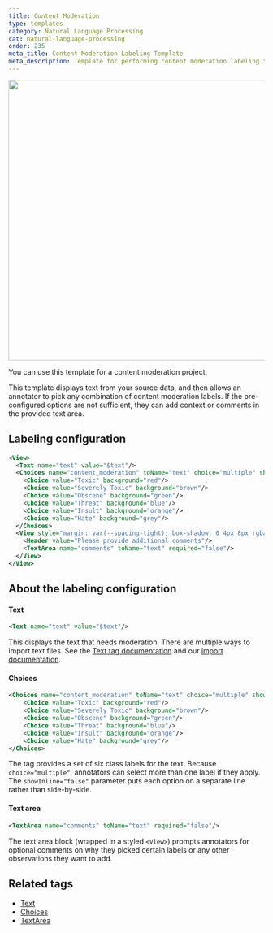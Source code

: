 ```yaml
---
title: Content Moderation
type: templates
category: Natural Language Processing
cat: natural-language-processing
order: 235
meta_title: Content Moderation Labeling Template
meta_description: Template for performing content moderation labeling tasks. 
---
```


<img src="/images/templates/content-moderation.png" alt="" class="gif-border" width="552px"  />

You can use this template for a content moderation project. 

This template displays text from your source data, and then allows an annotator to pick any combination of content moderation labels. If the pre-configured options are not sufficient, they can add context or comments in the provided text area. 

## Labeling configuration

```xml
<View>
  <Text name="text" value="$text"/>
  <Choices name="content_moderation" toName="text" choice="multiple" showInline="false">
    <Choice value="Toxic" background="red"/>
    <Choice value="Severely Toxic" background="brown"/>
    <Choice value="Obscene" background="green"/>
    <Choice value="Threat" background="blue"/>
    <Choice value="Insult" background="orange"/>
    <Choice value="Hate" background="grey"/>
  </Choices>
  <View style="margin: var(--spacing-tight); box-shadow: 0 4px 8px rgba(var(--color-neutral-shadow-raw) / 10%); padding: var(--spacing-tight) var(--spacing-base); border-radius: var(--corner-radius-small); background-color: var(--color-neutral-background); border: 1px solid var(--color-neutral-border);">
    <Header value="Please provide additional comments"/>
    <TextArea name="comments" toName="text" required="false"/>
  </View>
</View>
```

## About the labeling configuration

#### Text

```xml
<Text name="text" value="$text"/>
```

This displays the text that needs moderation. There are multiple ways to import text files. See the [Text tag documentation](/tags/text.html) and our [import documentation](/guide/tasks#Types-of-data-you-can-import-into-Label-Studio). 

#### Choices

```xml
<Choices name="content_moderation" toName="text" choice="multiple" showInline="false">
    <Choice value="Toxic" background="red"/>
    <Choice value="Severely Toxic" background="brown"/>
    <Choice value="Obscene" background="green"/>
    <Choice value="Threat" background="blue"/>
    <Choice value="Insult" background="orange"/>
    <Choice value="Hate" background="grey"/>
</Choices>
```

The <Choices> tag provides a set of six class labels for the text. Because `choice="multiple"`, annotators can select more than one label if they apply. The `showInline="false"` parameter puts each option on a separate line rather than side-by-side.


#### Text area

```xml
<TextArea name="comments" toName="text" required="false"/>
```

The text area block (wrapped in a styled `<View>`) prompts annotators for optional comments on why they picked certain labels or any other observations they want to add.


## Related tags

- [Text](/tags/text.html)
- [Choices](/tags/choices.html)
- [TextArea](/tags/textarea.html)